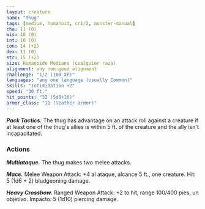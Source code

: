 ```yaml
---
layout: creature
name: "Thug"
tags: [medium, humanoid, cr1/2, monster-manual]
cha: 11 (0)
wis: 10 (0)
int: 10 (0)
con: 14 (+2)
dex: 11 (0)
str: 15 (+2)
size: Humanoide Mediano (cualquier raza)
alignment: any non-good alignment
challenge: "1/2 (100 XP)"
languages: "any one language (usually Common)"
skills: "Intimidation +2"
speed: "30 ft."
hit_points: "32 (5d8+10)"
armor_class: "11 (leather armor)"
---
```


***Pack Tactics.*** The thug has advantage on an attack roll against a creature if at least one of the thug's allies is within 5 ft. of the creature and the ally isn't incapacitated.

### Actions

***Multiataque.*** The thug makes two melee attacks.

***Mace.*** Melee Weapon Attack: +4 al ataque, alcance 5 ft., one creature. Hit: 5 (1d6 + 2) bludgeoning damage.

***Heavy Crossbow.*** Ranged Weapon Attack: +2 to hit, range 100/400 pies, un objetivo. Impacto: 5 (1d10) piercing damage.